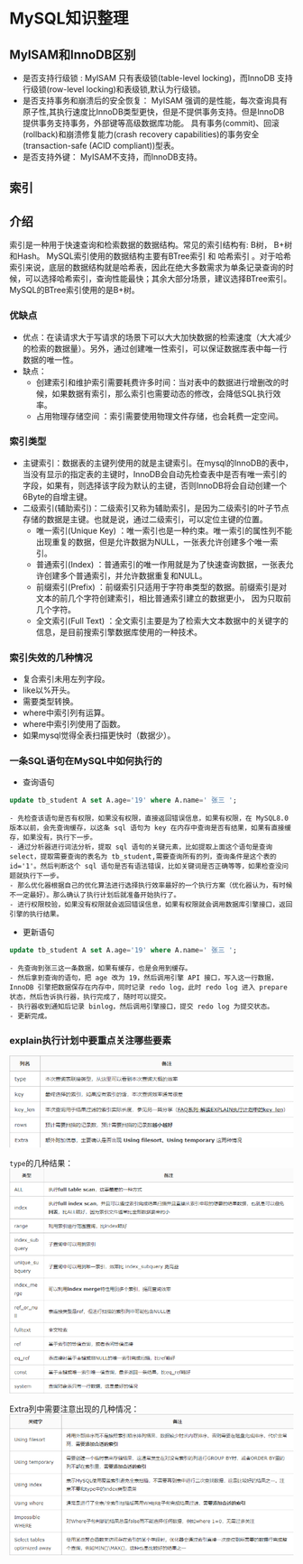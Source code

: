 # MySQL知识整理

## MyISAM和InnoDB区别
- 是否支持行级锁 : MyISAM 只有表级锁(table-level locking)，而InnoDB 支持行级锁(row-level locking)和表级锁,默认为行级锁。
- 是否支持事务和崩溃后的安全恢复： MyISAM 强调的是性能，每次查询具有原子性,其执行速度比InnoDB类型更快，但是不提供事务支持。但是InnoDB 提供事务支持事务，外部键等高级数据库功能。 具有事务(commit)、回滚(rollback)和崩溃修复能力(crash recovery capabilities)的事务安全(transaction-safe (ACID compliant))型表。
- 是否支持外键： MyISAM不支持，而InnoDB支持。

## 索引

## 介绍
索引是一种用于快速查询和检索数据的数据结构。常见的索引结构有: B树， B+树和Hash。
MySQL索引使用的数据结构主要有BTree索引 和 哈希索引 。对于哈希索引来说，底层的数据结构就是哈希表，因此在绝大多数需求为单条记录查询的时候，可以选择哈希索引，查询性能最快；其余大部分场景，建议选择BTree索引。MySQL的BTree索引使用的是B+树。

### 优缺点
- 优点：在读请求大于写请求的场景下可以大大加快数据的检索速度（大大减少的检索的数据量）。另外，通过创建唯一性索引，可以保证数据库表中每一行数据的唯一性。
- 缺点：
    - 创建索引和维护索引需要耗费许多时间：当对表中的数据进行增删改的时候，如果数据有索引，那么索引也需要动态的修改，会降低SQL执行效率。
    - 占用物理存储空间 ：索引需要使用物理文件存储，也会耗费一定空间。

### 索引类型
- 主键索引：数据表的主键列使用的就是主键索引。在mysql的InnoDB的表中，当没有显示的指定表的主键时，InnoDB会自动先检查表中是否有唯一索引的字段，如果有，则选择该字段为默认的主键，否则InnoDB将会自动创建一个6Byte的自增主键。
- 二级索引(辅助索引)：二级索引又称为辅助索引，是因为二级索引的叶子节点存储的数据是主键。也就是说，通过二级索引，可以定位主键的位置。
    - 唯一索引(Unique Key) ：唯一索引也是一种约束。唯一索引的属性列不能出现重复的数据，但是允许数据为NULL，一张表允许创建多个唯一索引。
    - 普通索引(Index) ：普通索引的唯一作用就是为了快速查询数据，一张表允许创建多个普通索引，并允许数据重复和NULL。
    - 前缀索引(Prefix) ：前缀索引只适用于字符串类型的数据。前缀索引是对文本的前几个字符创建索引，相比普通索引建立的数据更小， 因为只取前几个字符。
    - 全文索引(Full Text) ：全文索引主要是为了检索大文本数据中的关键字的信息，是目前搜索引擎数据库使用的一种技术。

###  索引失效的几种情况
- 复合索引未用左列字段。
- like以%开头。
- 需要类型转换。
- where中索引列有运算。
- where中索引列使用了函数。
- 如果mysql觉得全表扫描更快时（数据少）。

### 一条SQL语句在MySQL中如何执行的
- 查询语句
```SQL
update tb_student A set A.age='19' where A.name=' 张三 ';
```
    - 先检查该语句是否有权限，如果没有权限，直接返回错误信息，如果有权限，在 MySQL8.0 版本以前，会先查询缓存，以这条 sql 语句为 key 在内存中查询是否有结果，如果有直接缓存，如果没有，执行下一步。
    - 通过分析器进行词法分析，提取 sql 语句的关键元素，比如提取上面这个语句是查询 select，提取需要查询的表名为 tb_student,需要查询所有的列，查询条件是这个表的 id='1'。然后判断这个 sql 语句是否有语法错误，比如关键词是否正确等等，如果检查没问题就执行下一步。
    - 那么优化器根据自己的优化算法进行选择执行效率最好的一个执行方案（优化器认为，有时候不一定最好）。那么确认了执行计划后就准备开始执行了。
    - 进行权限校验，如果没有权限就会返回错误信息，如果有权限就会调用数据库引擎接口，返回引擎的执行结果。
- 更新语句
```SQL
update tb_student A set A.age='19' where A.name=' 张三 ';
```
    - 先查询到张三这一条数据，如果有缓存，也是会用到缓存。
    - 然后拿到查询的语句，把 age 改为 19，然后调用引擎 API 接口，写入这一行数据，InnoDB 引擎把数据保存在内存中，同时记录 redo log，此时 redo log 进入 prepare 状态，然后告诉执行器，执行完成了，随时可以提交。
    - 执行器收到通知后记录 binlog，然后调用引擎接口，提交 redo log 为提交状态。
    - 更新完成。

### explain执行计划中要重点关注哪些要素
![](_v_images/20200415223430111_18456.png)

`type`的几种结果：
![](_v_images/20200415223609621_14235.png)

Extra列中需要注意出现的几种情况：
![](_v_images/20200415223702446_13869.png)